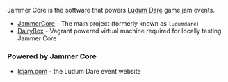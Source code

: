 Jammer Core is the software that powers [Ludum Dare](https://github.com/ludumdare) game jam events.

* [JammerCore](https://github.com/JammerCore/JammerCore) - The main project (formerly known as `ludumdare`)
* [DairyBox](https://github.com/JammerCore/DairyBox) - Vagrant powered virtual machine required for locally testing Jammer Core

### Powered by Jammer Core
* [ldjam.com](https://ldjam.com) - the Ludum Dare event website
